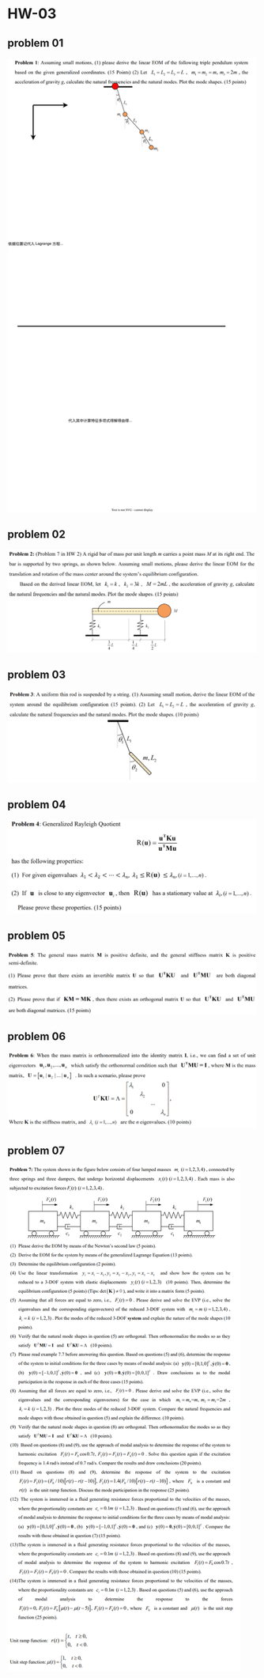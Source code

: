 # HW-03

## problem 01

![](HW-03-01.drawio.svg)

## problem 02

![](HW-03-02.drawio.svg)

## problem 03

![](HW-03-03.drawio.svg)

## problem 04

![](HW-03-04.drawio.svg)

## problem 05

![](HW-03-05.drawio.svg)

## problem 06

![](HW-03-06.drawio.svg)

## problem 07

![](HW-03-07.drawio.svg)
